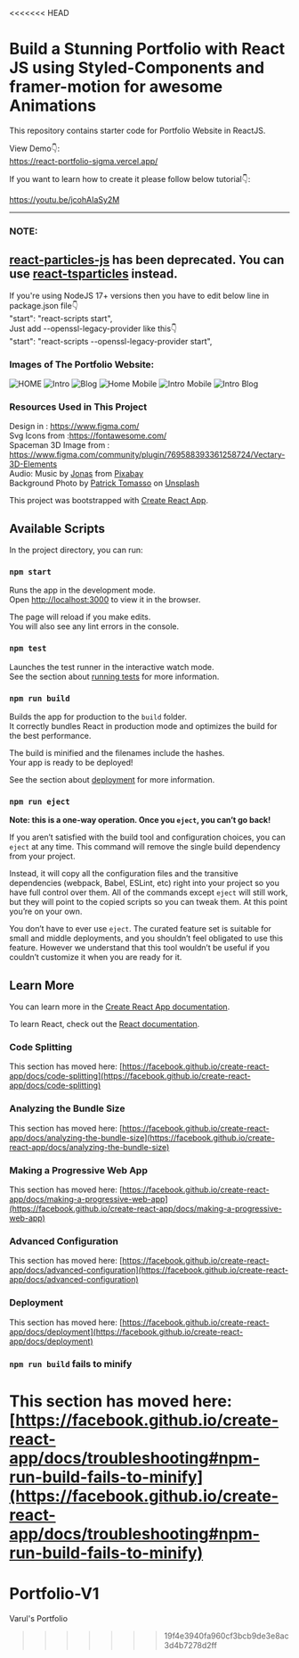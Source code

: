 <<<<<<< HEAD
# Build a Stunning Portfolio with React JS using Styled-Components and framer-motion for awesome Animations

This repository contains starter code for Portfolio Website in ReactJS. <br />

View Demo👇: <br />
https://react-portfolio-sigma.vercel.app/ <br />

If you want to learn how to create it please follow below tutorial👇: <br />

https://youtu.be/jcohAIaSy2M <br />

----------------------------------------------------------------------------------------------
### NOTE: 
[react-particles-js](https://www.npmjs.com/package/react-particles-js) has been deprecated. You can use 
[react-tsparticles](https://www.npmjs.com/package/react-tsparticles) instead.  <br />
----------------------------------------------------------------------------------------------
If you're using NodeJS 17+ versions then you have to edit below line in package.json file👇 <br />
"start": "react-scripts start", <br />
Just add --openssl-legacy-provider like this👇 <br />
"start": "react-scripts --openssl-legacy-provider start", <br />


### Images of The Portfolio Website:
![HOME](https://github.com/codebucks27/React-Portfolio-starter-code-files/blob/main/Portfolio%20Images/Home.png)
![Intro](https://github.com/codebucks27/React-Portfolio-starter-code-files/blob/main/Portfolio%20Images/Intro.png)
![Blog](https://github.com/codebucks27/React-Portfolio-starter-code-files/blob/main/Portfolio%20Images/Blog.png)
![Home Mobile](https://github.com/codebucks27/React-Portfolio-starter-code-files/blob/main/Portfolio%20Images/Home-Mobile.png)
![Intro Mobile](https://github.com/codebucks27/React-Portfolio-starter-code-files/blob/main/Portfolio%20Images/Intro-Mobile.png)
![Intro Blog](https://github.com/codebucks27/React-Portfolio-starter-code-files/blob/main/Portfolio%20Images/Blog-Mobile.png)


### Resources Used in This Project

Design in : https://www.figma.com/ <br />
Svg Icons from :https://fontawesome.com/  <br />
Spaceman 3D Image from : https://www.figma.com/community/plugin/769588393361258724/Vectary-3D-Elements <br />
Audio: Music by <a href="https://pixabay.com/users/itswatr-12344345/?utm_source=link-attribution&amp;utm_medium=referral&amp;utm_campaign=music&amp;utm_content=1167">Jonas</a> from <a href="https://pixabay.com/music//?utm_source=link-attribution&amp;utm_medium=referral&amp;utm_campaign=music&amp;utm_content=1167">Pixabay</a> <br />
Background Photo by <a href="https://unsplash.com/@impatrickt?utm_source=unsplash&utm_medium=referral&utm_content=creditCopyText">Patrick Tomasso</a> on <a href="https://unsplash.com/s/photos/news-paper?utm_source=unsplash&utm_medium=referral&utm_content=creditCopyText">Unsplash</a>
  


This project was bootstrapped with [Create React App](https://github.com/facebook/create-react-app).

## Available Scripts

In the project directory, you can run:

### `npm start`

Runs the app in the development mode.\
Open [http://localhost:3000](http://localhost:3000) to view it in the browser.

The page will reload if you make edits.\
You will also see any lint errors in the console.

### `npm test`

Launches the test runner in the interactive watch mode.\
See the section about [running tests](https://facebook.github.io/create-react-app/docs/running-tests) for more information.

### `npm run build`

Builds the app for production to the `build` folder.\
It correctly bundles React in production mode and optimizes the build for the best performance.

The build is minified and the filenames include the hashes.\
Your app is ready to be deployed!

See the section about [deployment](https://facebook.github.io/create-react-app/docs/deployment) for more information.

### `npm run eject`

**Note: this is a one-way operation. Once you `eject`, you can’t go back!**

If you aren’t satisfied with the build tool and configuration choices, you can `eject` at any time. This command will remove the single build dependency from your project.

Instead, it will copy all the configuration files and the transitive dependencies (webpack, Babel, ESLint, etc) right into your project so you have full control over them. All of the commands except `eject` will still work, but they will point to the copied scripts so you can tweak them. At this point you’re on your own.

You don’t have to ever use `eject`. The curated feature set is suitable for small and middle deployments, and you shouldn’t feel obligated to use this feature. However we understand that this tool wouldn’t be useful if you couldn’t customize it when you are ready for it.

## Learn More

You can learn more in the [Create React App documentation](https://facebook.github.io/create-react-app/docs/getting-started).

To learn React, check out the [React documentation](https://reactjs.org/).

### Code Splitting

This section has moved here: [https://facebook.github.io/create-react-app/docs/code-splitting](https://facebook.github.io/create-react-app/docs/code-splitting)

### Analyzing the Bundle Size

This section has moved here: [https://facebook.github.io/create-react-app/docs/analyzing-the-bundle-size](https://facebook.github.io/create-react-app/docs/analyzing-the-bundle-size)

### Making a Progressive Web App

This section has moved here: [https://facebook.github.io/create-react-app/docs/making-a-progressive-web-app](https://facebook.github.io/create-react-app/docs/making-a-progressive-web-app)

### Advanced Configuration

This section has moved here: [https://facebook.github.io/create-react-app/docs/advanced-configuration](https://facebook.github.io/create-react-app/docs/advanced-configuration)

### Deployment

This section has moved here: [https://facebook.github.io/create-react-app/docs/deployment](https://facebook.github.io/create-react-app/docs/deployment)

### `npm run build` fails to minify

This section has moved here: [https://facebook.github.io/create-react-app/docs/troubleshooting#npm-run-build-fails-to-minify](https://facebook.github.io/create-react-app/docs/troubleshooting#npm-run-build-fails-to-minify)
=======
# Portfolio-V1
Varul's Portfolio
>>>>>>> 19f4e3940fa960cf3bcb9de3e8ac3d4b7278d2ff
